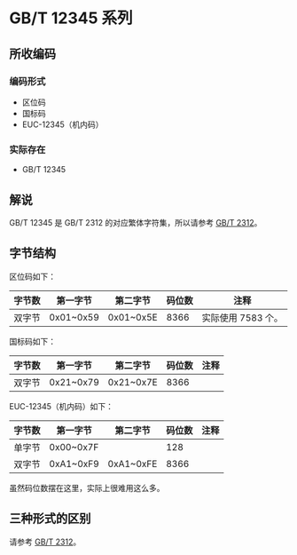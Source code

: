 # GB/T 12345 系列

## 所收编码
### 编码形式
- 区位码
- 国标码
- EUC-12345（机内码）

### 实际存在
- GB/T 12345

## 解说
GB/T 12345 是 GB/T 2312 的对应繁体字符集，所以请参考 [GB/T 2312](https://github.com/mrhso/IshisashiEncoding/tree/master/%E7%BC%96%E7%A0%81/GB%EF%BC%8FT%202312)。

## 字节结构
区位码如下：

|字节数|第一字节|第二字节|码位数|注释|
|-|-|-|-|-|
|双字节|0x01~0x59|0x01~0x5E|8366|实际使用 7583 个。|

国标码如下：

|字节数|第一字节|第二字节|码位数|注释|
|-|-|-|-|-|
|双字节|0x21~0x79|0x21~0x7E|8366||

EUC-12345（机内码）如下：

|字节数|第一字节|第二字节|码位数|注释|
|-|-|-|-|-|
|单字节|0x00~0x7F||128||
|双字节|0xA1~0xF9|0xA1~0xFE|8366||

虽然码位数摆在这里，实际上很难用这么多。

## 三种形式的区别
请参考 [GB/T 2312](https://github.com/mrhso/IshisashiEncoding/blob/master/%E7%BC%96%E7%A0%81/GB%EF%BC%8FT%202312/README.md#%E5%8C%BA%E4%BD%8D%E7%A0%81)。
